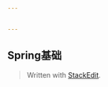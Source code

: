```yaml
---


---
```


<h2 id="spring基础">Spring基础</h2>
<blockquote>
<p>Written with <a href="https://stackedit.io/">StackEdit</a>.</p>
</blockquote>

